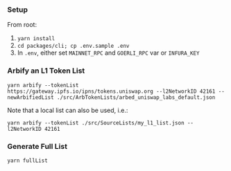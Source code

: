### Setup

From root:

1. `yarn install`
2. `cd packages/cli; cp .env.sample .env`
3. In `.env`, either set `MAINNET_RPC` and `GOERLI_RPC` var or `INFURA_KEY`

### Arbify an L1 Token List

`yarn arbify --tokenList https://gateway.ipfs.io/ipns/tokens.uniswap.org --l2NetworkID 42161 --newArbifiedList ./src/ArbTokenLists/arbed_uniswap_labs_default.json`

Note that a local list can also be used, i.e.:

`yarn arbify --tokenList ./src/SourceLists/my_l1_list.json --l2NetworkID 42161`

### Generate Full List

`yarn fullList`
